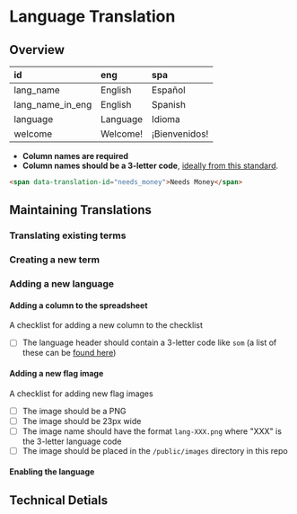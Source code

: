 # Language Translation

## Overview


| id | eng | spa | 
| :--------- | :-------- |:--------- |
| lang_name | English | Español |
| lang_name_in_eng | English | Spanish |
| language | Language | Idioma |
| welcome | Welcome! | ¡Bienvenidos! |

 - **Column names are required**
 - **Column names should be a 3-letter code**, [ideally from this standard](https://en.wikipedia.org/wiki/ISO_639-2).

```html
<span data-translation-id="needs_money">Needs Money</span>
```

## Maintaining Translations

### Translating existing terms

### Creating a new term

### Adding a new language

#### Adding a column to the spreadsheet

A checklist for adding a new column to the checklist

 - [ ] The language header should contain a 3-letter code like `som` (a list of these can be [found here](https://en.wikipedia.org/wiki/ISO_639-2))

#### Adding a new flag image

A checklist for adding new flag images

 - [ ] The image should be a PNG
 - [ ] The image should be 23px wide
 - [ ] The image name should have the format `lang-XXX.png` where "XXX" is the 3-letter language code
 - [ ] The image should be placed in the `/public/images` directory in this repo

#### Enabling the language


## Technical Detials